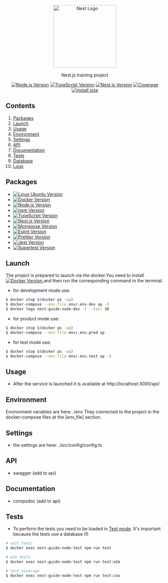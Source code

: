 <p align="center">
  <a href="http://nestjs.com/" target="blank"><img src="https://nestjs.com/img/logo-small.svg" width="200" alt="Nest Logo" /></a>
</p>

<p align="center">Nest.js training project</p>
<p align="center">
  <a href="https://nodejs.org/en/about" target="_blank"><img src="https://img.shields.io/badge/Node.js-v18.16.0-blue?logo=nodedotjs" alt="Node.js Version" /></a>
  <a href="https://www.typescriptlang.org/" target="_blank"><img src="https://img.shields.io/badge/TypeScript-v4.7.4-blue?logo=typescript" alt="TypeScript Version" /></a>
  <a href="https://nestjs.com/" target="_blank"><img src="https://img.shields.io/badge/Nest.js-v9.4.2-blue?logo=nestjs" alt="Nest.js Version" /></a>
  <a href="" target="_blank"><img src="https://img.shields.io/badge/covarage-5%25-%2300c642?style=flat" alt="Coverage" /></a>
  <a href="" rel="nofollow"><img src="https://img.shields.io/badge/istall_size-136%20KB-%23ebdb32?style=flat" alt="install size"></a>
</p>

## Contents
1. [Packages](#packages)
2. [Launch](#launch)
3. [Usage](#usage)
4. [Environment](#environment)
5. [Settings](#settings)
6. [API](#api)
7. [Documentation](#documentation)
8. [Tests](#tests)
9. [Database](#database)
10. [Logs](#logs)

## Packages

<ul>
  <li><a href="https://ubuntu.com/" target="_blank"><img src="https://img.shields.io/badge/Linux_Ubuntu-v22.04-blue?logo=ubuntu" alt="Linux Ubuntu Version" /></a></li>
  <li><a href="https://www.docker.com/products/docker-desktop/" target="_blank"><img src="https://img.shields.io/badge/docker-v24.0.2-blue?logo=docker" alt="Docker Version" /></a></li>
  <li><a href="https://nodejs.org/en/about" target="_blank"><img src="https://img.shields.io/badge/Node.js-v18.16.0-blue?logo=nodedotjs" alt="Node.js Version" /></a></li>
  <li><a href="https://www.npmjs.com/" target="_blank"><img src="https://img.shields.io/badge/npm-v9.5.1-blue?logo=npm" alt="npm Version" /></a></li>
  <li><a href="https://www.typescriptlang.org/" target="_blank"><img src="https://img.shields.io/badge/TypeScript-v4.7.4-blue?logo=typescript" alt="TypeScript Version" /></a></li>
  <li><a href="https://nestjs.com/" target="_blank"><img src="https://img.shields.io/badge/Nest.js-v9.4.2-blue?logo=nestjs" alt="Nest.js Version" /></a></li>
  <li><a href="https://www.npmjs.com/package/mongoose" target="_blank"><img src="https://img.shields.io/badge/mongoose-v7.6.2-blue?logo=mongoose" alt="Mongoose Version" /></a></li>
  <li><a href="https://eslint.org/" target="_blank"><img src="https://img.shields.io/badge/eslint-v8.51.0-blue?logo=eslint" alt="Eslint Version" /></a></li>
  <li><a href="https://prettier.io/" target="_blank"><img src="https://img.shields.io/badge/prettier-v2.3.2-blue?logo=prettier" alt="Prettier Version" /></a></li>
  <li><a href="https://jestjs.io/" target="_blank"><img src="https://img.shields.io/badge/Jest-v29.0.5-blue?logo=jest" alt="Jest Version" /></a></li>
  <li><a href="https://www.npmjs.com/package/supertest" target="_blank"><img src="https://img.shields.io/badge/supertest-v6.1.3-blue" alt="Supertest Version" /></a></li>
</ul>

## Launch
The project is prepared to launch via the docker.You need to install
<a href="https://www.docker.com/products/docker-desktop/" target="_blank">
<img src="https://img.shields.io/badge/docker-v24.0.2-blue?logo=docker" alt="Docker Version" />
</a>
and then run the corresponding command in the terminal.

* for development mode use:
``` bash
$ docker stop $(docker ps -aq)
$ docker-compose --env-file env/.env.dev up -d
$ docker logs nest-guide-node-dev -f --tail 30
```
* for product mode use:
``` bash
$ docker stop $(docker ps -aq)
$ docker-compose --env-file env/.env.prod up
```
* for test mode use:
``` bash
$ docker stop $(docker ps -aq)
$ docker-compose --env-file env/.env.test up -d
```

## Usage

* After the service is launched it is available at http://localhost:3000/api/

## Environment

Environment variables are here: ./env
They connected to the project in the docker-compose files at the [env_file] section.

## Settings

* the settings are here: ./src/config/config.ts

## API

* swagger (add to api)

## Documentation

* compodoc (add to api)

## Tests

* To perform the tests you need to be loaded in [Test mode](#Launch). It's important because the tests use a database (!)

```bash
# unit tests
$ docker exec nest-guide-node-test npm run test
```

```bash
# e2e tests
$ docker exec nest-guide-node-test npm run test:e2e
```

```bash
# test coverage
$ docker exec nest-guide-node-test npm run test:cov
```
